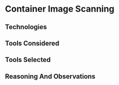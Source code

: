 # Container Image Scanning

## Technologies

## Tools Considered

## Tools Selected

## Reasoning And Observations
